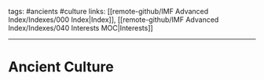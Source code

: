 tags: #ancients #culture
links: [[remote-github/IMF Advanced Index/Indexes/000 Index|Index]], [[remote-github/IMF Advanced Index/Indexes/040 Interests MOC|Interests]]

---
# Ancient Culture